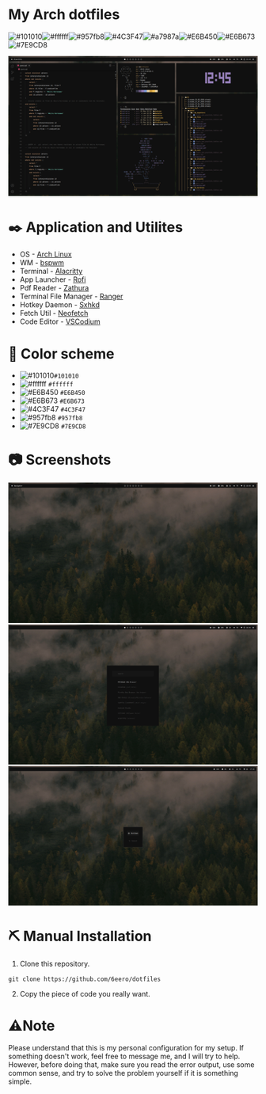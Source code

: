 # My Arch dotfiles

![#101010](https://placehold.co/15x15/101010/101010.png)![#ffffff](https://placehold.co/15x15/ffffff/ffffff.png)![#957fb8](https://placehold.co/15x15/957fb8/957fb8.png)![#4C3F47](https://placehold.co/15x15/4C3F47/4C3F47.png)![#a7987a](https://placehold.co/15x15/a7987a/a7987a.png)![#E6B450](https://placehold.co/15x15/E6B450/E6B450.png)![#E6B673](https://placehold.co/15x15/E6B673/E6B673.png)![#7E9CD8](https://placehold.co/15x15/7E9CD8/7E9CD8.png)

![1](https://github.com/6eero/Dotfiles/blob/main/Screenshots/1.png)

# ✒️ Application and Utilites
- OS - [Arch Linux](https://wiki.archlinux.org)
- WM - [bspwm](https://github.com/baskerville/bspwm)
- Terminal - [Alacritty](https://github.com/alacritty/alacritty)
- App Launcher - [Rofi](https://github.com/davatorium/rofi)
- Pdf Reader - [Zathura](https://github.com/pwmt/zathura)
- Terminal File Manager - [Ranger](https://github.com/ranger/ranger)
- Hotkey Daemon - [Sxhkd](https://github.com/baskerville/sxhkd)
- Fetch Util - [Neofetch](https://github.com/dylanaraps/neofetch)
- Code Editor - [VSCodium](https://vscodium.com/)

# 🎨 Color scheme
- ![#101010](https://placehold.co/15x15/101010/101010.png)`#101010`
- ![#ffffff](https://placehold.co/15x15/ffffff/ffffff.png) `#ffffff`
- ![#E6B450](https://placehold.co/15x15/E6B450/E6B450.png) `#E6B450`
- ![#E6B673](https://placehold.co/15x15/E6B673/E6B673.png) `#E6B673`
- ![#4C3F47](https://placehold.co/15x15/4C3F47/4C3F47.png) `#4C3F47`
- ![#957fb8](https://placehold.co/15x15/957fb8/957fb8.png) `#957fb8`
- ![#7E9CD8](https://placehold.co/15x15/7E9CD8/7E9CD8.png) `#7E9CD8`


# 📷 Screenshots 
![](https://github.com/6eero/Dotfiles/blob/main/Screenshots/3.png)
![](https://github.com/6eero/Dotfiles/blob/main/Screenshots/2.png)
![](https://github.com/6eero/Dotfiles/blob/main/Screenshots/4.png)

# ⛏️ Manual Installation
1. Clone this repository.
```
git clone https://github.com/6eero/dotfiles
```

2. Copy the piece of code you really want.

# ⚠️Note
Please understand that this is my personal configuration for my setup. If something doesn't work, feel free to message me, and I will try to help. However, before doing that, make sure you read the error output, use some common sense, and try to solve the problem yourself if it is something simple.
